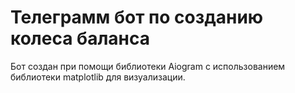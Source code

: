 # Телеграмм бот по созданию колеса баланса

Бот создан при помощи библиотеки Aiogram с использованием библиотеки matplotlib для визуализации.